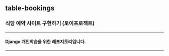 ## table-bookings

### 식당 예약 사이트 구현하기 (토이프로젝트)

------------------------

#### Django 개인학습을 위한 레포지토리입니다.

------------------------
